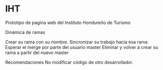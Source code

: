 # IHT
Prototipo de pagina web del Instituto Hondureño de Turismo

Dinámica de ramas

Crear su rama con su nombre.
Sincronizar su trabajo hacia esa rama
Esperar el merge por parte del usuario master
Eliminar y volver a crear su rama a partir del nuevo master


Recomendaciones
No modificar código de otro desarrollador.

